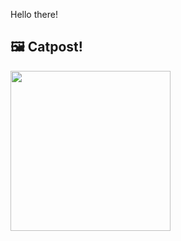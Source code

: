 Hello there!



## 🖼️ Catpost!

<sub>
    <img src="https://cdn2.thecatapi.com/images/a2n.jpg" height="256">
</sub>

